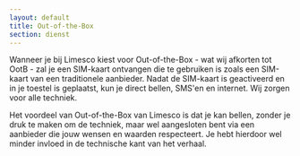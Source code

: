 ```yaml
---
layout: default
title: Out-of-the-Box
section: dienst
---
```

Wanneer je bij Limesco kiest voor Out-of-the-Box - wat wij afkorten tot OotB -
zal je een SIM-kaart ontvangen die te gebruiken is zoals een SIM-kaart van een
traditionele aanbieder. Nadat de SIM-kaart is geactiveerd en in je toestel is
geplaatst, kun je direct bellen, SMS'en en internet. Wij zorgen voor alle
techniek.

Het voordeel van Out-of-the-Box van Limesco is dat je kan bellen, zonder je
druk te maken om de techniek, maar wel aangesloten bent via een aanbieder die
jouw wensen en waarden respecteert. Je hebt hierdoor wel minder invloed in de
technische kant van het verhaal.
